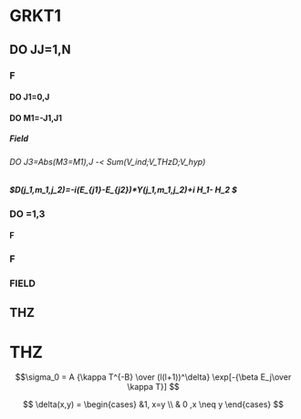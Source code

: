 # GRKT1
## DO JJ=1,N
### F
#### DO J1=0,J
#### DO M1=-J1,J1
##### Field 
###### DO J3=Abs(M3=M1),J -<  Sum(V_ind;V_THzD;V_hyp)
##### $D(j_1,m_1,j_2)=-i(E_{j1}-E_{j2})*Y(j_1,m_1,j_2)+i  H_1- H_2 $
### DO =1,3
#### F
### F
### FIELD
## THZ
# THZ

$$\sigma_0 = A {\kappa T^{-B} \over (l(l+1))^\delta} \exp[-{\beta E_j\over \kappa T}]  $$ 

$$ \delta(x,y) = \begin{cases} &1, x=y \\  & 0 ,x \neq y \end{cases}  $$